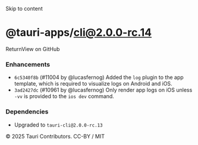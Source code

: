 Skip to content
# @tauri-apps/cli@2.0.0-rc.14
ReturnView on GitHub
### Enhancements
  * `6c5340f8b` (#11004 by @lucasfernog) Added the `log` plugin to the app template, which is required to visualize logs on Android and iOS.
  * `3ad2427dc` (#10961 by @lucasfernog) Only render app logs on iOS unless `-vv` is provided to the `ios dev` command.


### Dependencies
  * Upgraded to `tauri-cli@2.0.0-rc.13`


© 2025 Tauri Contributors. CC-BY / MIT
